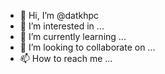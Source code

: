 - 👋 Hi, I’m @datkhpc
- 👀 I’m interested in ...
- 🌱 I’m currently learning ...
- 💞️ I’m looking to collaborate on ...
- 📫 How to reach me ...

<!---
datkhpc/datkhpc is a ✨ special ✨ repository because its `README.md` (this file) appears on your GitHub profile.
You can click the Preview link to take a look at your changes.
--->
